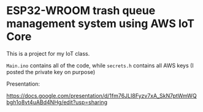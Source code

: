 # ESP32-WROOM trash queue management system using AWS IoT Core
This is a project for my IoT class.

`Main.ino` contains all of the code, while `secrets.h` contains all AWS keys (I posted the private key on purpose)


Presentation:

https://docs.google.com/presentation/d/1fm76JLI8Fyzv7xA_SkN7ptWmWQbgh1o8vt4uABd4NHg/edit?usp=sharing
